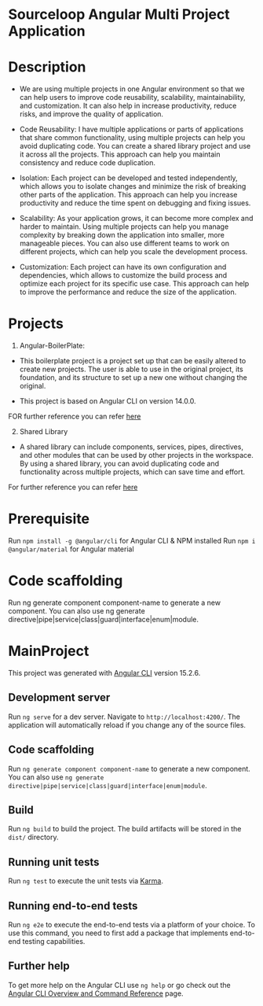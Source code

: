# Sourceloop Angular Multi Project Application

<!-- DOCUMENTATION -->

# Description

- We are using multiple projects in one Angular environment so that we can help users to improve 
  code  reusability, scalability, maintainability, and customization. It can also help in increase productivity, reduce risks, and improve the quality of  application.

- Code Reusability: I have multiple applications or parts of applications that share common functionality, 
  using multiple projects can help you avoid duplicating code. You can create a shared library project and use it across all the projects. This approach can help you maintain consistency and reduce code duplication.

- Isolation: Each project can be developed and tested independently, which allows you to isolate changes and
  minimize the risk of breaking other parts of the application. This approach can help you increase productivity and reduce the time spent on debugging and fixing issues.

- Scalability: As your application grows, it can become more complex and harder to maintain. Using multiple
  projects can help you manage complexity by breaking down the application into smaller, more manageable pieces. You can also use different teams to work on different projects, which can help you scale the development process.

- Customization: Each project can have its own configuration and dependencies, which allows to 
  customize the build process and optimize each project for its specific use case. This approach can help to improve the performance and reduce the size of the application.

# Projects

1. Angular-BoilerPlate:
- This boilerplate project is a project set up that can be easily altered to create new projects. The user 
  is able to use in the original project, its foundation, and its structure to set up a new one without changing the original.

- This project is based on Angular CLI on version 14.0.0.

FOR further reference you can refer [here]()

2. Shared Library
- A shared library can include components, services, pipes, directives, and other modules that can be used 
  by other projects in the workspace. By using a shared library, you can avoid duplicating code and functionality across multiple projects, which can save time and effort.
 
For further reference you can refer [here]()

# Prerequisite

Run `npm install -g @angular/cli` for Angular CLI & NPM installed
Run `npm i @angular/material` for Angular material

# Code scaffolding

Run ng generate component component-name to generate a new component. You can also use ng generate directive|pipe|service|class|guard|interface|enum|module.


# MainProject

This project was generated with [Angular CLI](https://github.com/angular/angular-cli) version 15.2.6.

## Development server

Run `ng serve` for a dev server. Navigate to `http://localhost:4200/`. The application will automatically reload if you change any of the source files.

## Code scaffolding

Run `ng generate component component-name` to generate a new component. You can also use `ng generate directive|pipe|service|class|guard|interface|enum|module`.

## Build

Run `ng build` to build the project. The build artifacts will be stored in the `dist/` directory.

## Running unit tests

Run `ng test` to execute the unit tests via [Karma](https://karma-runner.github.io).

## Running end-to-end tests

Run `ng e2e` to execute the end-to-end tests via a platform of your choice. To use this command, you need to first add a package that implements end-to-end testing capabilities.

## Further help

To get more help on the Angular CLI use `ng help` or go check out the [Angular CLI Overview and Command Reference](https://angular.io/cli) page.
